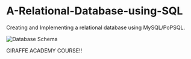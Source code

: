 # A-Relational-Database-using-SQL

Creating and Implementing a relational database using MySQL/PoPSQL.

![Database Schema](https://user-images.githubusercontent.com/65776857/167345883-718618bf-5579-4ee7-8564-d6abbe96a9ee.jpg)

GIRAFFE ACADEMY COURSE!!
